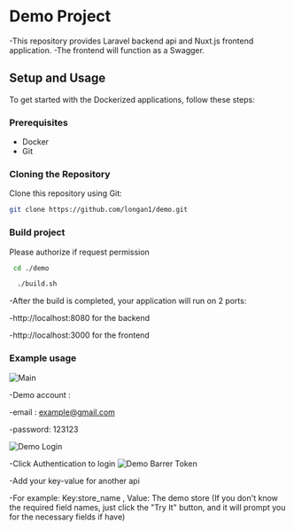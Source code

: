 # Demo Project

-This repository provides  Laravel backend api and Nuxt.js frontend application.
-The frontend will function as a Swagger.
## Setup and Usage

To get started with the Dockerized applications, follow these steps:

### Prerequisites

- Docker
- Git

### Cloning the Repository

Clone this repository using Git:

```bash
git clone https://github.com/longan1/demo.git
```
### Build project

Please authorize if request permission

```bash
 cd ./demo
```
```bash
  ./build.sh
```

-After the build is completed, your application will run on 2 ports:

-http://localhost:8080 for the backend

-http://localhost:3000 for the frontend

### Example usage

![Main](https://i.imgur.com/9VxCm6S.png)

-Demo account : 

-email : example@gmail.com

-password: 123123

![Demo Login](https://i.imgur.com/mqEiROy.png)

-Click Authentication to login
![Demo Barrer Token](https://i.imgur.com/sO2ruC5.png)


-Add your key-value for another api

-For example: Key:store_name , Value: The demo store (If you don't know the required field names, just click the "Try It" button, and it will prompt you for the necessary fields if have)